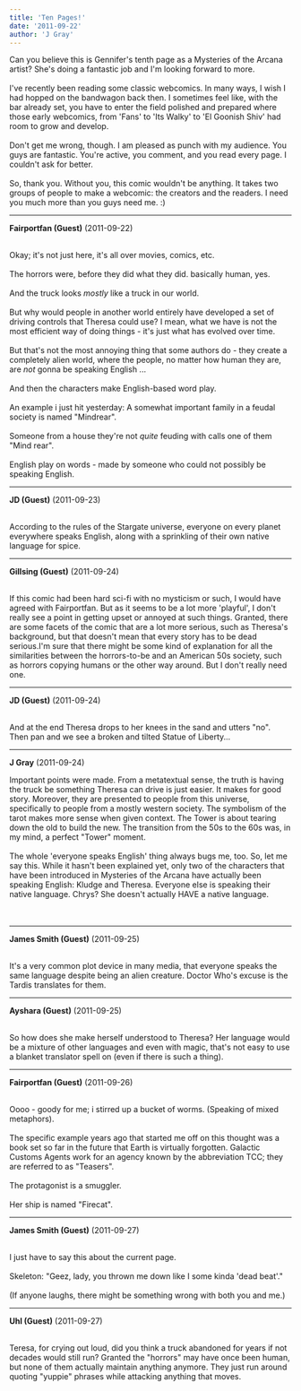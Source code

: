 ```yaml
---
title: 'Ten Pages!'
date: '2011-09-22'
author: 'J Gray'
---
```


Can you believe this is Gennifer's tenth page as a Mysteries of the Arcana artist? She's doing a fantastic job and I'm looking forward to more.<br><br>I've recently been reading some classic webcomics. In many ways, I wish I had hopped on the bandwagon back then. I sometimes feel like, with the bar already set, you have to enter the field polished and prepared where those early webcomics, from 'Fans' to 'Its Walky' to 'El Goonish Shiv' had room to grow and develop.<br><br>Don't get me wrong, though. I am pleased as punch with my audience. You guys are fantastic. You're active, you comment, and you read every page. I couldn't ask for better. <br><br>So, thank you. Without you, this comic wouldn't be anything. It takes two groups of people to make a webcomic: the creators and the readers. I need you much more than you guys need me. :)<br>

---
**Fairportfan (Guest)** (2011-09-22)

<br> Okay; it's not just here, it's all over movies, comics, etc.
<br>
<br>The horrors were, before they did what they did. basically human, yes.
<br>
<br>And the truck looks <i>mostly</i> like a truck in our world.
<br>
<br>But why would people in another world entirely have developed a set of driving controls that Theresa could use?  I mean, what we have is not the most efficient way of doing things - it's just what has evolved over time.
<br>
<br>But that's not the most annoying thing that some authors do - they create a completely alien world, where the people, no matter how human they are, are <i>not</i> gonna be speaking English ...
<br>
<br>And then the characters make English-based word play.
<br>
<br>An example i just hit yesterday:  A somewhat important family in a feudal society is named "Mindrear".
<br>
<br>Someone from a house they're not <i>quite</i> feuding with calls one of them "Mind rear".
<br>
<br>English play on words - made by someone who could not possibly be speaking English.

---
**JD (Guest)** (2011-09-23)

<br> According to the rules of the Stargate universe, everyone on every planet everywhere speaks English, along with a sprinkling of their own native language for spice.<br>

---
**Gillsing (Guest)** (2011-09-24)

<br>If this comic had been hard sci-fi with no mysticism or such, I would have agreed with Fairportfan. But as it seems to be a lot more 'playful', I don't really see a point in getting upset or annoyed at such things. Granted, there are some facets of the comic that are a lot more serious, such as Theresa's background, but that doesn't mean that every story has to be dead serious.I'm sure that there might be some kind of explanation for all the similarities between the horrors-to-be and an American 50s society, such as horrors copying humans or the other way around. But I don't really need one.

---
**JD (Guest)** (2011-09-24)

<br> And at the end Theresa drops to her knees in the sand and utters "no".&nbsp; Then pan and we see a broken and tilted Statue of Liberty...<br>

---
**J Gray** (2011-09-24)

Important points were made. From a metatextual sense, the truth is having the truck be something Theresa can drive is just easier. It makes for good story. Moreover, they are presented to people from this universe, specifically to people from a mostly western society. The symbolism of the tarot makes more sense when given context. The Tower is about tearing down the old to build the new. The transition from the 50s to the 60s was, in my mind, a perfect "Tower" moment. <br><br>The whole 'everyone speaks English' thing always bugs me, too. So, let me say this. While it hasn't been explained yet, only two of the characters that have been introduced in Mysteries of the Arcana have actually been speaking English: Kludge and Theresa. Everyone else is speaking their native language. Chrys? She doesn't actually HAVE a native language. <br><br><br>

---
**James Smith (Guest)** (2011-09-25)

<br> It's a very common plot device in many media, that everyone speaks the same language despite being an alien creature. Doctor Who's excuse is the Tardis translates for them.<br>

---
**Ayshara (Guest)** (2011-09-25)

<br> So how does she make herself understood to Theresa? Her language would be a mixture of other languages and even with magic, that's not easy to use a blanket translator spell on (even if there is such a thing).<br>

---
**Fairportfan (Guest)** (2011-09-26)

<br> Oooo - goody for me; i stirred up a bucket of worms.  (Speaking of mixed metaphors).
<br>
<br>The specific example years ago that started me off on this thought was a book set so far in the future that Earth is virtually forgotten.  Galactic Customs Agents work for an agency known by the abbreviation TCC; they are referred to as "Teasers".
<br>
<br>The protagonist is a smuggler.
<br>
<br>Her ship is named "Firecat".

---
**James Smith (Guest)** (2011-09-27)

<br> I just have to say this about the current page.<br><br>Skeleton: "Geez, lady, you thrown me down like I some kinda 'dead beat'."<br><br>(If anyone laughs, there might be something wrong with both you and me.)<br>

---
**Uhl (Guest)** (2011-09-27)

<br> Teresa, for crying out loud, did you think a truck abandoned for years if not decades would still run? Granted the "horrors" may have once been human, but none of them actually maintain anything anymore. They just run around quoting "yuppie" phrases while attacking anything that moves.<br>

